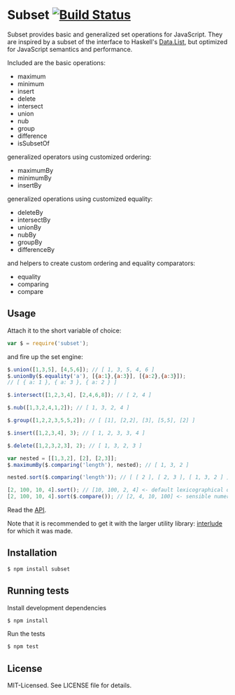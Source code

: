 # Subset [![Build Status](https://secure.travis-ci.org/clux/subset.png)](http://travis-ci.org/clux/subset)
Subset provides basic and generalized set operations for JavaScript.
They are inspired by a subset of the interface to Haskell's [Data.List](http://www.haskell.org/ghc/docs/latest/html/libraries/base/Data-List.html), but optimized for JavaScript semantics and performance.

Included are the basic operations:

- maximum
- minimum
- insert
- delete
- intersect
- union
- nub
- group
- difference
- isSubsetOf

generalized operators using customized ordering:

- maximumBy
- minimumBy
- insertBy

generalized operations using customized equality:

- deleteBy
- intersectBy
- unionBy
- nubBy
- groupBy
- differenceBy

and helpers to create custom ordering and equality comparators:

- equality
- comparing
- compare


## Usage
Attach it to the short variable of choice:

````javascript
var $ = require('subset');
````

and fire up the set engine:

```javascript
$.union([1,3,5], [4,5,6]); // [ 1, 3, 5, 4, 6 ]
$.unionBy($.equality('a'), [{a:1},{a:3}], [{a:2},{a:3}]);
// [ { a: 1 }, { a: 3 }, { a: 2 } ]

$.intersect([1,2,3,4], [2,4,6,8]); // [ 2, 4 ]

$.nub([1,3,2,4,1,2]); // [ 1, 3, 2, 4 ]

$.group([1,2,2,3,5,5,2]); // [ [1], [2,2], [3], [5,5], [2] ]

$.insert([1,2,3,4], 3); // [ 1, 2, 3, 3, 4 ]

$.delete([1,2,3,2,3], 2); // [ 1, 3, 2, 3 ]

var nested = [[1,3,2], [2], [2,3]];
$.maximumBy($.comparing('length'), nested); // [ 1, 3, 2 ]

nested.sort($.comparing('length')); // [ [ 2 ], [ 2, 3 ], [ 1, 3, 2 ] ]

[2, 100, 10, 4].sort(); // [10, 100, 2, 4] <- default lexicographical order
[2, 100, 10, 4].sort($.compare()); // [2, 4, 10, 100] <- sensible numerical order
````

Read the [API](https://github.com/clux/subset/blob/master/api.md).

Note that it is recommended to get it with the larger utility library:
[interlude](https://github.com/clux/interlude) for which it was made.

## Installation

````bash
$ npm install subset
````

## Running tests
Install development dependencies

````bash
$ npm install
````

Run the tests

````bash
$ npm test
````

## License
MIT-Licensed. See LICENSE file for details.
